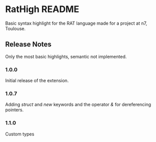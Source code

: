 # RatHigh README

Basic syntax highlight for the RAT language made for a project at n7, Toulouse.

## Release Notes

Only the most basic highlights, semantic not implemented.

### 1.0.0

Initial release of the extension.

### 1.0.7

Adding *struct* and *new* keywords and the operator *&* for dereferencing pointers.

### 1.1.0

Custom types